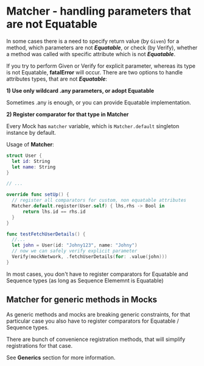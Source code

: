 # Matcher - handling parameters that are not Equatable

In some cases there is a need to specify return value (by `Given`) for a method, which parameters are not __*Equatable*__, or check (by Verify), whether a method was called with specific attribute which is not __*Equatable*__.

If you try to perform Given or Verify for explicit parameter, whereas its type is not Equatable, **fatalError** will occur. There are two options to handle attributes types, that are not __*Equatable*__:

**1) Use only wildcard .any parameters, or adopt Equatable**

Sometimes .any is enough, or you can provide Equatable implementation.

**2) Register comparator for that type in Matcher**

Every Mock has `matcher` variable, which is `Matcher.default` singleton instance by default.

Usage of **Matcher**:

```swift
struct User {
  let id: String
  let name: String
}

// ...

override func setUp() {
  // register all comparators for custom, non equatable attributes
  Matcher.default.register(User.self) { lhs,rhs -> Bool in
      return lhs.id == rhs.id
  }
}

func testFetchUserDetails() {
  //...
  let john = User(id: "Johny123", name: "Johny")
  // now we can safely verify explicit parameter
  Verify(mockNetwork, .fetchUserDetails(for: .value(john)))
}
```

In most cases, you don't have to register comparators for Equatable and Sequence types (as long as Sequence Elememnt is Equatable)

## Matcher for generic methods in Mocks

As generic methods and mocks are breaking generic constraints, for that particular case you also have to register comparators for Equatable / Sequence types.

There are bunch of convenience registration methods, that will simplify registrations for that case.

See **Generics** section for more information.
